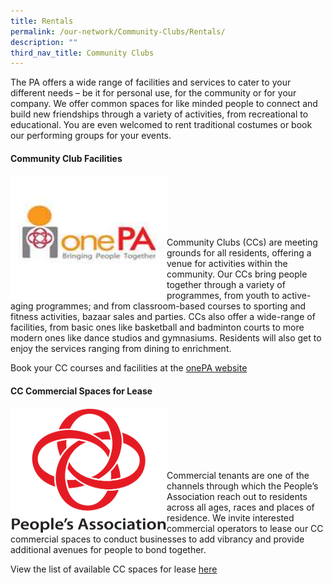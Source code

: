 ```yaml
---
title: Rentals
permalink: /our-network/Community-Clubs/Rentals/
description: ""
third_nav_title: Community Clubs
---
```

The PA offers a wide range of facilities and services to cater to your different needs – be it for personal use, for the community or for your company. We offer common spaces for like minded people to connect and build new friendships through a variety of activities, from recreational to educational. You are even welcomed to rent traditional costumes or book our performing groups for your events.

#### Community Club Facilities

<img style="height:200px;width:250px"  align="left" src="/images/Our%20Network/Community%20Club/onepalogo.jpg"><br><br><br><br><br>

Community Clubs (CCs) are meeting grounds for all residents, offering a venue for activities within the community. Our CCs bring people together through a variety of programmes, from youth to active-aging programmes; and from classroom-based courses to sporting and fitness activities, bazaar sales and parties. CCs also offer a wide-range of facilities, from basic ones like basketball and badminton courts to more modern ones like dance studios and gymnasiums. Residents will also get to enjoy the services ranging from dining to enrichment.

Book your CC courses and facilities at the [onePA website](https://www.onepa.gov.sg/)

#### CC Commercial Spaces for Lease
<img style="height:200px;width:250px"  align="left" src="/images/PA%20Logo%202015%20(PNG).png"><br><br><br><br><br>
		 

Commercial tenants are one of the channels through which the People’s Association reach out to residents across all ages, races and places of residence. We invite interested commercial operators to lease our CC commercial spaces to conduct businesses to add vibrancy and provide additional avenues for people to bond together.

View the list of available CC spaces for lease [here](/files/Our%20Network/Community%20Clubs/Available%20Listing%20Spaces%20as%20of%208%20Sep%202022.pdf)